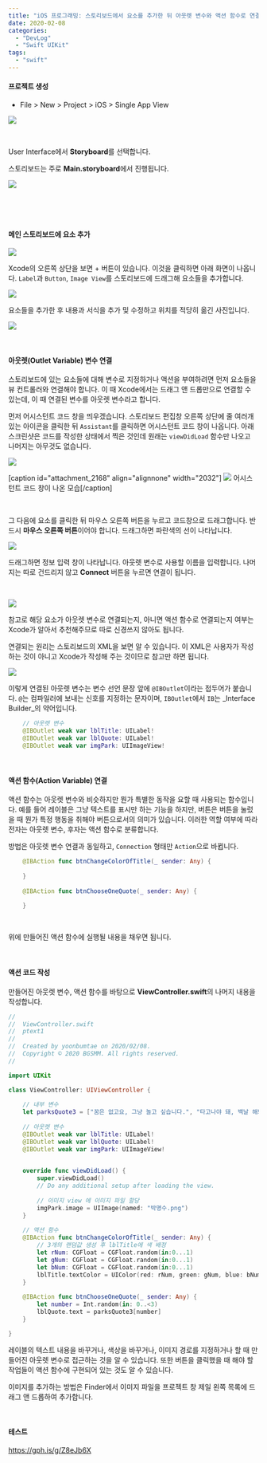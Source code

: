 ```yaml
---
title: "iOS 프로그래밍: 스토리보드에서 요소를 추가한 뒤 아웃렛 변수와 액션 함수로 연결하기"
date: 2020-02-08
categories: 
  - "DevLog"
  - "Swift UIKit"
tags: 
  - "swift"
---
```


#### **프로젝트 생성**

- File > New > Project > iOS > Single App View

 ![](/assets/img/wp-content/uploads/2020/02/스크린샷-2020-02-08-오후-9.07.15.png)

 

User Interface에서 **Storyboard**를 선택합니다.

스토리보드는 주로 **Main.storyboard**에서 진행됩니다.

 ![](/assets/img/wp-content/uploads/2020/02/-2020-02-08-오후-9.49.50-e1581169157294.png)

 

 

#### **메인 스토리보드에 요소 추가**

 ![](/assets/img/wp-content/uploads/2020/02/스크린샷-2020-02-08-오후-10.41.00.png)

Xcode의 오른쪽 상단을 보면 + 버튼이 있습니다. 이것을 클릭하면 아래 화면이 나옵니다. `Label`과 `Button`, `Image View`를 스토리보드에 드래그해 요소들을 추가합니다.

 ![](/assets/img/wp-content/uploads/2020/02/스크린샷-2020-02-08-오후-9.50.15.png)

요소들을 추가한 후 내용과 서식을 추가 및 수정하고 위치를 적당히 옮긴 사진입니다.

 ![](/assets/img/wp-content/uploads/2020/02/스크린샷-2020-02-08-오후-10.33.14.png)

 

#### **아웃렛(Outlet Variable) 변수 연결**

스토리보드에 있는 요소들에 대해 변수로 지정하거나 액션을 부여하려면 먼저 요소들을 뷰 컨트롤러와 연결해야 합니다. 이 때 Xcode에서는 드래그 앤 드롭만으로 연결할 수 있는데, 이 때 연결된 변수를 아웃렛 변수라고 합니다.

먼저 어시스턴트 코드 창을 띄우겠습니다. 스토리보드 편집창 오른쪽 상단에 줄 여러개 있는 아이콘을 클릭한 뒤 `Assistant`를 클릭하면 어시스턴트 코드 창이 나옵니다. 아래 스크린샷은 코드를 작성한 상태에서 찍은 것인데 원래는 `viewDidLoad` 함수만 나오고 나머지는 아무것도 없습니다.

 ![](/assets/img/wp-content/uploads/2020/02/스크린샷-2020-02-08-오후-10.45.00.png)

\[caption id="attachment\_2168" align="alignnone" width="2032"\] ![](/assets/img/wp-content/uploads/2020/02/스크린샷-2020-02-08-오후-10.46.25.png) 어시스턴트 코드 창이 나온 모습\[/caption\]

 

그 다음에 요소를 클릭한 뒤 마우스 오른쪽 버튼을 누르고 코드창으로 드래그합니다. 반드시 **마우스 오른쪽 버튼**이어야 합니다. 드래그하면 파란색의 선이 나타납니다.

 ![](/assets/img/wp-content/uploads/2020/02/스크린샷-2020-02-08-오후-10.00.05.png)

드래그하면 정보 입력 창이 나타납니다. 아웃렛 변수로 사용할 이름을 입력합니다. 나머지는 따로 건드리지 않고 **Connect** 버튼을 누르면 연결이 됩니다.

 

 ![](/assets/img/wp-content/uploads/2020/02/스크린샷-2020-02-08-오후-10.51.45.png)

참고로 해당 요소가 아웃렛 변수로 연결되는지, 아니면 액션 함수로 연결되는지 여부는 Xcode가 알아서 추천해주므로 따로 신경쓰지 않아도 됩니다.

연결되는 원리는 스토리보드의 XML을 보면 알 수 있습니다. 이 XML은 사용자가 작성하는 것이 아니고 Xcode가 작성해 주는 것이므로 참고만 하면 됩니다.

 ![](/assets/img/wp-content/uploads/2020/02/스크린샷-2020-02-08-오후-10.53.55.png)

이렇게 연결된 아웃렛 변수는 변수 선언 문장 앞에 `@IBOutlet`이라는 접두어가 붙습니다. `@`는 컴파일러에 보내는 신호를 지정하는 문자이며, `IBOutlet`에서 `IB`는 _Interface Builder_의 약어입니다.

```swift
    // 아웃렛 변수
    @IBOutlet weak var lblTitle: UILabel!
    @IBOutlet weak var lblQuote: UILabel!
    @IBOutlet weak var imgPark: UIImageView!
```

 

#### **액션 함수(Action Variable) 연결**

액션 함수는 아웃렛 변수와 비슷하지만 뭔가 특별한 동작을 요할 때 사용되는 함수입니다. 예를 들어 레이블은 그냥 텍스트를 표시만 하는 기능을 하지만, 버튼은 버튼을 눌렀을 때 뭔가 특정 행동을 취해야 버튼으로서의 의미가 있습니다. 이러한 역할 여부에 따라 전자는 아웃렛 변수, 후자는 액션 함수로 분류합니다.

방법은 아웃렛 변수 연결과 동일하고, `Connection` 형태만 `Action`으로 바뀝니다.

```swift
    @IBAction func btnChangeColorOfTitle(_ sender: Any) {
         
    }
    
    @IBAction func btnChooseOneQuote(_ sender: Any) {

    }
```

 

위에 만들어진 액션 함수에 실행될 내용을 채우면 됩니다.

 

#### **액션 코드 작성**

만들어진 아웃렛 변수, 액션 함수를 바탕으로 **ViewController.swift**의 나머지 내용을 작성합니다.

```swift
//
//  ViewController.swift
//  ptext1
//
//  Created by yoonbumtae on 2020/02/08.
//  Copyright © 2020 BGSMM. All rights reserved.
//

import UIKit

class ViewController: UIViewController {
    
    // 내부 변수
    let parksQuote3 = ["꿈은 없고요, 그냥 놀고 싶습니다.", "타고나야 돼, 백날 해봐야.", "그런 거 나한테 기대하지 마."]
    
    // 아웃렛 변수
    @IBOutlet weak var lblTitle: UILabel!
    @IBOutlet weak var lblQuote: UILabel!
    @IBOutlet weak var imgPark: UIImageView!
    

    override func viewDidLoad() {
        super.viewDidLoad()
        // Do any additional setup after loading the view.
        
        // 이미지 view 에 이미지 파일 할당
        imgPark.image = UIImage(named: "박명수.png")
    }
    
    // 액션 함수
    @IBAction func btnChangeColorOfTitle(_ sender: Any) {
        // 3개의 랜덤값 생성 후 lblTitle에 색 배정
        let rNum: CGFloat = CGFloat.random(in:0...1)
        let gNum: CGFloat = CGFloat.random(in:0...1)
        let bNum: CGFloat = CGFloat.random(in:0...1)
        lblTitle.textColor = UIColor(red: rNum, green: gNum, blue: bNum, alpha: 1.0)
    }
    
    @IBAction func btnChooseOneQuote(_ sender: Any) {
        let number = Int.random(in: 0..<3)
        lblQuote.text = parksQuote3[number]
    }

}
```

레이블의 텍스트 내용을 바꾸거나, 색상을 바꾸거나, 이미지 경로를 지정하거나 할 때 만들어진 아웃렛 변수로 접근하는 것을 알 수 있습니다. 또한 버튼을 클릭했을 때 해야 할 작업들이 액션 함수에 구현되어 있는 것도 알 수 있습니다.

이미지를 추가하는 방법은 Finder에서 이미지 파일을 프로젝트 창 제일 왼쪽 목록에 드래그 앤 드롭하여 추가합니다.

 

#### **테스트**

https://gph.is/g/Z8eJb6X
